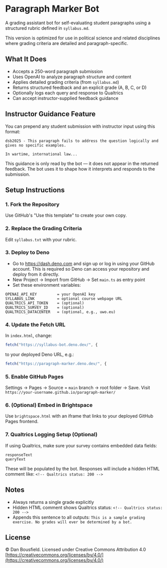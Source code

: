 # Paragraph Marker Bot

A grading assistant bot for self-evaluating student paragraphs using a structured rubric defined in `syllabus.md`.

This version is optimized for use in political science and related disciplines where grading criteria are detailed and paragraph-specific.

## What It Does

* Accepts a 250-word paragraph submission
* Uses OpenAI to analyze paragraph structure and content
* Applies detailed grading criteria (from `syllabus.md`)
* Returns structured feedback and an explicit grade (A, B, C, or D)
* Optionally logs each query and response to Qualtrics
* Can accept instructor-supplied feedback guidance

## Instructor Guidance Feature

You can prepend any student submission with instructor input using this format:

```
dsb2025 - This paragraph fails to address the question logically and gives no specific examples.

In wartime, international law...
```

This guidance is only read by the bot — it does not appear in the returned feedback. The bot uses it to shape how it interprets and responds to the submission.

## Setup Instructions

### 1. Fork the Repository

Use GitHub's "Use this template" to create your own copy.

### 2. Replace the Grading Criteria

Edit `syllabus.txt` with your rubric.

### 3. Deploy to Deno

* Go to https://dash.deno.com and sign up or log in using your GitHub account. This is required so Deno can access your repository and deploy from it directly.
* New Project → Import from GitHub → Set `main.ts` as entry point
* Set these environment variables:

```
OPENAI_API_KEY         = your OpenAI key
SYLLABUS_LINK          = optional course webpage URL
QUALTRICS_API_TOKEN    = (optional)
QUALTRICS_SURVEY_ID    = (optional)
QUALTRICS_DATACENTER   = (optional, e.g., uwo.eu)
```

### 4. Update the Fetch URL

In `index.html`, change:

```js
fetch("https://syllabus-bot.deno.dev/", {
```

to your deployed Deno URL, e.g.:

```js
fetch("https://paragraph-marker.deno.dev/", {
```

### 5. Enable GitHub Pages

Settings → Pages → Source = `main` branch → root folder → Save.
Visit `https://your-username.github.io/paragraph-marker/`

### 6. (Optional) Embed in Brightspace

Use `brightspace.html` with an iframe that links to your deployed GitHub Pages frontend.

### 7. Qualtrics Logging Setup (Optional)
If using Qualtrics, make sure your survey contains embedded data fields:

```
responseText
queryText
```

These will be populated by the bot. Responses will include a hidden HTML comment like:
`<!-- Qualtrics status: 200 -->`

## Notes

* Always returns a single grade explicitly
* Hidden HTML comment shows Qualtrics status: `<!-- Qualtrics status: 200 -->`
* Appends this sentence to all outputs: `This is a sample grading exercise. No grades will ever be determined by a bot.`

## License

© Dan Bousfield. Licensed under Creative Commons Attribution 4.0
[https://creativecommons.org/licenses/by/4.0/](https://creativecommons.org/licenses/by/4.0/)
